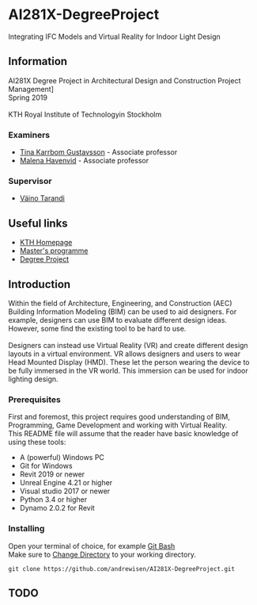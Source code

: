 # AI281X-DegreeProject
Integrating IFC Models and Virtual Reality for Indoor Light Design

## Information 
AI281X Degree Project in Architectural Design and Construction Project Management]<br>
Spring 2019<br>
<br>
KTH Royal Institute of Technologyin Stockholm<br>

### Examiners
* [Tina Karrbom Gustavsson](mailto:tina.karrbom@abe.kth.se) - Associate professor
* [Malena Havenvid](mailto:malena.havenvid@abe.kth.se) - Associate professor

### Supervisor 
* [Väino Tarandi](vaino.tarandi@abe.kth.se)

## Useful links

* [KTH Homepage](https://www.kth.se/en)
* [Master's programme](https://www.kth.se/en/studies/master/realestate)
* [Degree Project](https://www.kth.se/student/kurser/kurs/AI281X?l=en)


## Introduction

Within the field of Architecture, Engineering, and Construction (AEC)<br>
Building Information Modeling (BIM) can be used to aid designers.
For example, designers can use BIM to evaluate different design ideas.
However, some find the existing tool to be hard to use. <br><br>
Designers can instead use Virtual Reality (VR) and create different design layouts in a virtual environment. VR allows designers and users to wear Head Mounted Display (HMD). These let the person wearing the device to be fully immersed in the VR world. This immersion can be used for indoor lighting design.

### Prerequisites
First and foremost, this project requires good understanding of BIM, Programming, Game Development and working with Virtual Reality.<br>
This README file will assume that the reader have basic knowledge of using these tools:<br>

* A (powerful) Windows PC
* Git for Windows
* Revit 2019 or newer
* Unreal Engine 4.21 or higher
* Visual studio 2017 or newer
* Python 3.4 or higher
* Dynamo 2.0.2 for Revit

### Installing
Open your terminal of choice, for example [Git Bash](https://git-scm.com/downloads)<br>
Make sure to [Change Directory](https://stackoverflow.com/questions/8961334/how-to-change-folder-with-git-bash) to your working directory.

```
git clone https://github.com/andrewisen/AI281X-DegreeProject.git
```

## TODO
